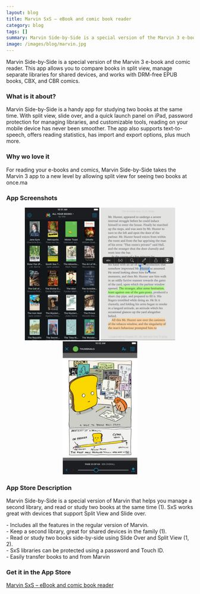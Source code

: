 ```yaml
---
layout: blog
title: Marvin SxS – eBook and comic book reader
category: blog
tags: []  
summary: Marvin Side-by-Side is a special version of the Marvin 3 e-book and comic reader. This app allows you to compare books in split view, manage separate libraries for shared devices, and works with DRM-free EPUB books, CBX, and CBR comics.
image: /images/blog/marvin.jpg
---
```


Marvin Side-by-Side is a special version of the Marvin 3 e-book and comic reader. This app allows you to compare books in split view, manage separate libraries for shared devices, and works with DRM-free EPUB books, CBX, and CBR comics.

### What is it about?

Marvin Side-by-Side is a handy app for studying two books at the same time. With split view, slide over, and a quick launch panel on iPad, password protection for managing libraries, and customizable tools, reading on your mobile device has never been smoother. The app also supports text-to-speech, offers reading statistics, has import and export options, plus much more.

### Why wo love it

For reading your e-books and comics, Marvin Side-by-Side takes the Marvin 3 app to a new level by allowing split view for seeing two books at once.ma

### App Screenshots

<div  align="center">    
<img src="/images/blog/marvin1.jpeg" width="200"  alt="">
<img src="/images/blog/marvin2.jpeg" width="200"  alt="">
<img src="/images/blog/marvin3.jpeg" width="200"  alt="">
</div>


### App Store Description

Marvin Side-by-Side is a special version of Marvin that helps you manage a second library, and read or study two books at the same time (1). SxS works great with devices that support Split View and Slide over.

\- Includes all the features in the regular version of Marvin.  
\- Keep a second library, great for shared devices in the family (1).  
\- Read or study two books side-by-side using Slide Over and Split View (1, 2).  
\- SxS libraries can be protected using a password and Touch ID.  
\- Easily transfer books to and from Marvin

### Get it in the App Store 
[Marvin SxS – eBook and comic book reader](https://itunes.apple.com/US/app/id1092838007?mt=8&at=1010lGvV&ct=A0W)